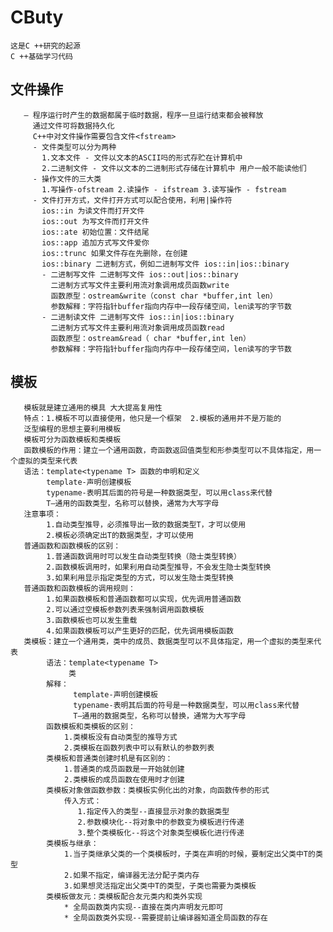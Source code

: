 # CButy
    这是C ++研究的起源
    C ++基础学习代码
## 文件操作
       — 程序运行时产生的数据都属于临时数据，程序一旦运行结束都会被释放
         通过文件可将数据持久化
         C++中对文件操作需要包含文件<fstream>
         - 文件类型可以分为两种
           1.文本文件 - 文件以文本的ASCII吗的形式存贮在计算机中
           2.二进制文件 - 文件以文本的二进制形式存储在计算机中 用户一般不能读他们
         - 操作文件的三大类
           1.写操作-ofstream 2.读操作 - ifstream 3.读写操作 - fstream
         - 文件打开方式，文件打开方式可以配合使用，利用|操作符
           ios::in 为读文件而打开文件
           ios::out 为写文件而打开文件
           ios::ate 初始位置：文件结尾
           ios::app 追加方式写文件爱你
           ios::trunc 如果文件存在先删除，在创建
           ios::binary 二进制方式，例如二进制写文件 ios::in|ios::binary
           - 二进制写文件 二进制写文件 ios::out|ios::binary
             二进制方式写文件主要利用流对象调用成员函数write
             函数原型：ostream&write（const char *buffer,int len）
             参数解释：字符指针buffer指向内存中一段存储空间，len读写的字节数
           - 二进制读文件 二进制写文件 ios::in|ios::binary
             二进制方式写文件主要利用流对象调用成员函数read
             函数原型：ostream&read（ char *buffer,int len）
             参数解释：字符指针buffer指向内存中一段存储空间，len读写的字节数
## 模板
       模板就是建立通用的模具 大大提高复用性
       特点：1.模板不可以直接使用，他只是一个框架  2.模板的通用并不是万能的
       泛型编程的思想主要利用模板
       模板可分为函数模板和类模板
       函数模板的作用：建立一个通用函数，奇函数返回值类型和形参类型可以不具体指定，用一个虚拟的类型来代表
       语法：template<typename T> 函数的申明和定义
            template-声明创建模板
            typename-表明其后面的符号是一种数据类型，可以用class来代替
            T—通用的函数类型，名称可以替换，通常为大写字母
       注意事项：
            1.自动类型推导，必须推导出一致的数据类型T，才可以使用
            2.模板必须确定出T的数据类型，才可以使用
       普通函数和函数模板的区别：
            1.普通函数调用时可以发生自动类型转换（隐士类型转换）
            2.函数模板调用时，如果利用自动类型推导，不会发生隐士类型转换
            3.如果利用显示指定类型的方式，可以发生隐士类型转换
       普通函数和函数模板的调用规则：
            1.如果函数模板和普通函数都可以实现，优先调用普通函数
            2.可以通过空模板参数列表来强制调用函数模板
            3.函数模板也可以发生重载
            4.如果函数模板可以产生更好的匹配，优先调用模板函数
       类模板：建立一个通用类，类中的成员、数据类型可以不具体指定，用一个虚拟的类型来代表
            语法：template<typename T>
                 类
            解释：
                  template-声明创建模板
                  typename-表明其后面的符号是一种数据类型，可以用class来代替
                  T—通用的数据类型，名称可以替换，通常为大写字母
            函数模板和类模板的区别：
                1.类模板没有自动类型的推导方式
                2.类模板在函数列表中可以有默认的参数列表
            类模板和普通类创建时机是有区别的：
                1.普通类的成员函数是一开始就创建
                2.类模板的成员函数在使用时才创建
            类模板对象做函数参数：类模板实例化出的对象，向函数传参的形式
                传入方式：
                   1.指定传入的类型--直接显示对象的数据类型
                   2.参数模块化--将对象中的参数变为模板进行传递
                   3.整个类模板化--将这个对象类型模板化进行传递
            类模板与继承：
                1.当子类继承父类的一个类模板时，子类在声明的时候，要制定出父类中T的类型
                2.如果不指定，编译器无法分配子类内存
                3.如果想灵活指定出父类中T的类型，子类也需要为类模板
            类模板做友元：类模板配合友元类内和类外实现
                * 全局函数类内实现--直接在类内声明友元即可
                * 全局函数类外实现--需要提前让编译器知道全局函数的存在
